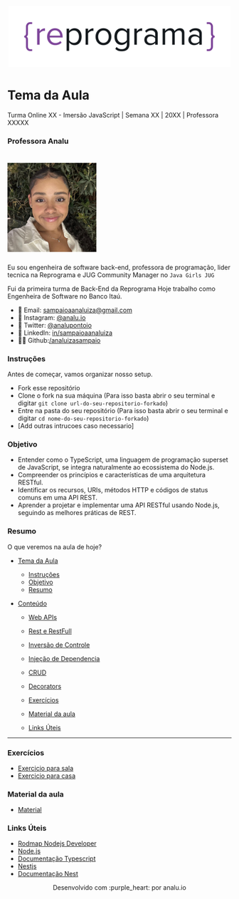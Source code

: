 <h1 align="center">
  <img src="assets/reprograma-fundos-claros.png" alt="logo reprograma" width="500">
</h1>

# Tema da Aula

Turma Online XX - Imersão JavaScript | Semana XX | 20XX | Professora XXXXX

### Professora Analu
<h1>
  <img src="assets/analu.jpeg" alt="foto analu" width="200">
</h1>

Eu sou engenheira de software back-end, professora de programação, lider tecnica na Reprograma e JUG Community Manager no `Java Girls JUG`

Fui da primeira turma de Back-End da Reprograma
Hoje trabalho como Engenheira de Software no Banco Itaú.

- 💌 Email: sampaioaanaluiza@gmail.com
- 📸 Instagram: [@analu.io](https://www.instagram.com/analu.io/)
- 🐤 Twitter: [@analupontoio](https://twitter.com/analupontoio/)
- 💼 LinkedIn: [in/sampaioaanaluiza](https://www.linkedin.com/in/sampaioaanaluiza/)
- 👩‍💻 Github:[/analuizasampaio](https://github.com/analuizasampaio)



### Instruções
Antes de começar, vamos organizar nosso setup.
* Fork esse repositório 
* Clone o fork na sua máquina (Para isso basta abrir o seu terminal e digitar `git clone url-do-seu-repositorio-forkado`)
* Entre na pasta do seu repositório (Para isso basta abrir o seu terminal e digitar `cd nome-do-seu-repositorio-forkado`)
* [Add outras intrucoes caso necessario]

### Objetivo
- Entender como o TypeScript, uma linguagem de programação superset de JavaScript, se integra naturalmente ao ecossistema do Node.js.
- Compreender os princípios e características de uma arquitetura RESTful.
- Identificar os recursos, URIs, métodos HTTP e códigos de status comuns em uma API REST.
- Aprender a projetar e implementar uma API RESTful usando Node.js, seguindo as melhores práticas de REST.

### Resumo
O que veremos na aula de hoje?
- [Tema da Aula](#tema-da-aula)
    - [Instruções](#instruções)
    - [Objetivo](#objetivo)
    - [Resumo](#resumo)

- [Conteúdo](#conteúdo)

  - [Web APIs](./material/A0101-webapis.md)
  - [Rest e RestFull](./material/A0102-rest-restful.md)
  - [Inversão de Controle](./material/A0103-inversao-de-controle.md)
  - [Injeção de Dependencia](./material/A0103-inversao-de-controle.md)
  - [CRUD](./material/A0104-injecao-de-dependencia.md)
  - [Decorators](./material/A0106-decorators.md)


  - [Exercícios](#exercícios)
  - [Material da aula](#material-da-aula)
  - [Links Úteis](#links-úteis)



***
### Exercícios 
* [Exercicio para sala](/exercicios/para-sala/)
* [Exercicio para casa](/exercicios/para-casa/)

### Material da aula 
* [Material](/material)

### Links Úteis
* [Rodmap Nodejs Developer](https://roadmap.sh/nodejs)
* [Node.js](https://nodejs.org/en)
* [Documentação Typescript](https://www.typescriptlang.org/docs/) 
* [Nestjs](https://nestjs.com/)
* [Documentação Nest](https://docs.nestjs.com/)


<p align="center">
Desenvolvido com :purple_heart:  por analu.io
</p>


